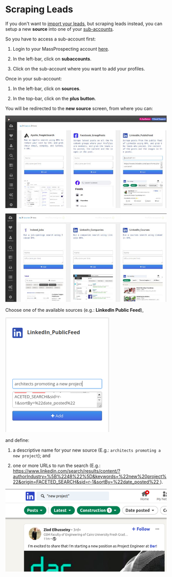 # Scraping Leads

If you don't want to [import your leads](/user/4-import-leads.md), but scraping leads instead, you can setup a new **source** into one of your [sub-accounts](/user/1-getting-started.md#2-setup-your-sub-account).

So you have to access a sub-account first:

1. Login to your MassProspecting account [here](https://massprospecting.com/login).

2. In the left-bar, click on **subaccounts**.

3. Click on the sub-account where you want to add your profiles.

Once in your sub-account:

1. In the left-bar, click on **sources**.

2. In the top-bar, click on the **plus button**.

You will be redirected to the **new source** screen, from where you can:

![MassProspecting Sources](/assets/user/5-1.jpeg)

![MassProspecting Sources](/assets/user/5-2.jpeg)

Choose one of the available sources (e.g.: **LinkedIn Public Feed**), 

![MassProspecting Scraping LinkedIn Public Feed](/assets/user/5-3.png)

and define:

1. a descriptive name for your new source (E.g.: `architects promoting a new project`); and

2. one or more URLs to run the search (E.g.: [https://www.linkedin.com/search/results/content/?authorIndustry=%5B%2248%22%5D&keywords=%22new%20project%22&origin=FACETED_SEARCH&sid=r-1&sortBy=%22date_posted%22
](https://www.linkedin.com/search/results/content/?authorIndustry=%5B%2248%22%5D&keywords=%22new%20project%22&origin=FACETED_SEARCH&sid=r-1&sortBy=%22date_posted%22
)).

![MassProspecting Scraping LinkedIn Public Feed](/assets/user/5-4.png)